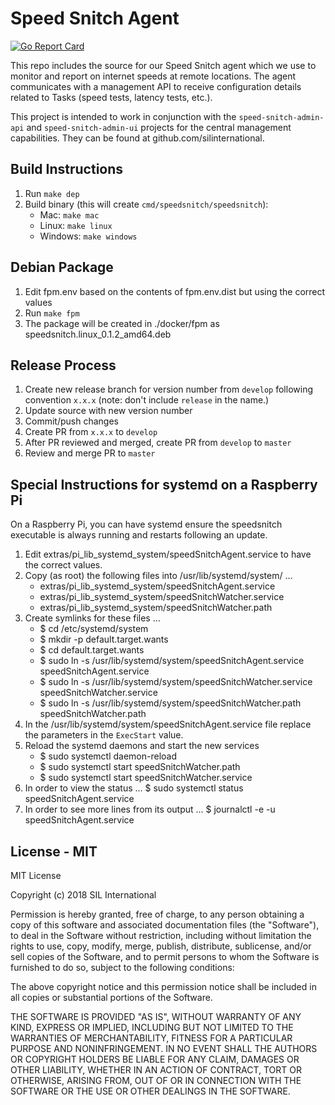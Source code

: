 # Speed Snitch Agent

[![Go Report Card](https://goreportcard.com/badge/github.com/silinternational/speed-snitch-agent)](https://goreportcard.com/report/github.com/silinternational/speed-snitch-agent)

This repo includes the source for our Speed Snitch agent which we use to monitor and report on internet speeds
at remote locations. The agent communicates with a management API to receive configuration details related to Tasks 
(speed tests, latency tests, etc.). 

This project is intended to work in conjunction with the `speed-snitch-admin-api` and `speed-snitch-admin-ui` projects
for the central management capabilities.  They can be found at github.com/silinternational.

## Build Instructions
1. Run `make dep`
2. Build binary (this will create `cmd/speedsnitch/speedsnitch`):
    - Mac: `make mac`
    - Linux: `make linux`
    - Windows: `make windows`

## Debian Package
1. Edit fpm.env based on the contents of fpm.env.dist but using the correct values
2. Run `make fpm`
3. The package will be created in ./docker/fpm as speedsnitch.linux_0.1.2_amd64.deb

## Release Process
1. Create new release branch for version number from `develop` following convention `x.x.x`
   (note: don't include `release` in the name.)
2. Update source with new version number
4. Commit/push changes
5. Create PR from `x.x.x` to `develop`
6. After PR reviewed and merged, create PR from `develop` to `master`
7. Review and merge PR to `master`


## Special Instructions for systemd on a Raspberry Pi
On a Raspberry Pi, you can have systemd ensure the speedsnitch executable is always running and
restarts following an update.

1. Edit extras/pi_lib_systemd_system/speedSnitchAgent.service to have the correct values.
2. Copy (as root) the following files into /usr/lib/systemd/system/ ...
    - extras/pi_lib_systemd_system/speedSnitchAgent.service
    - extras/pi_lib_systemd_system/speedSnitchWatcher.service
    - extras/pi_lib_systemd_system/speedSnitchWatcher.path
3. Create symlinks for these files ...
    - $ cd /etc/systemd/system
    - $ mkdir -p default.target.wants
    - $ cd default.target.wants
    - $ sudo ln -s /usr/lib/systemd/system/speedSnitchAgent.service speedSnitchAgent.service
    - $ sudo ln -s /usr/lib/systemd/system/speedSnitchWatcher.service speedSnitchWatcher.service
    - $ sudo ln -s /usr/lib/systemd/system/speedSnitchWatcher.path speedSnitchWatcher.path
4. In the /usr/lib/systemd/system/speedSnitchAgent.service file replace the parameters in the `ExecStart` value.
6. Reload the systemd daemons and start the new services
    - $ sudo systemctl daemon-reload
    - $ sudo systemctl start speedSnitchWatcher.path
    - $ sudo systemctl start speedSnitchWatcher.service
7. In order to view the status ... $ sudo systemctl status speedSnitchAgent.service
8. In order to see more lines from its output ... $ journalctl -e -u speedSnitchAgent.service


## License - MIT
MIT License

Copyright (c) 2018 SIL International

Permission is hereby granted, free of charge, to any person obtaining a copy
of this software and associated documentation files (the "Software"), to deal
in the Software without restriction, including without limitation the rights
to use, copy, modify, merge, publish, distribute, sublicense, and/or sell
copies of the Software, and to permit persons to whom the Software is
furnished to do so, subject to the following conditions:

The above copyright notice and this permission notice shall be included in all
copies or substantial portions of the Software.

THE SOFTWARE IS PROVIDED "AS IS", WITHOUT WARRANTY OF ANY KIND, EXPRESS OR
IMPLIED, INCLUDING BUT NOT LIMITED TO THE WARRANTIES OF MERCHANTABILITY,
FITNESS FOR A PARTICULAR PURPOSE AND NONINFRINGEMENT. IN NO EVENT SHALL THE
AUTHORS OR COPYRIGHT HOLDERS BE LIABLE FOR ANY CLAIM, DAMAGES OR OTHER
LIABILITY, WHETHER IN AN ACTION OF CONTRACT, TORT OR OTHERWISE, ARISING FROM,
OUT OF OR IN CONNECTION WITH THE SOFTWARE OR THE USE OR OTHER DEALINGS IN THE
SOFTWARE.